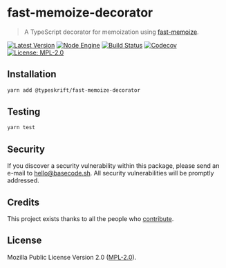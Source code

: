 # fast-memoize-decorator

> A TypeScript decorator for memoization using [fast-memoize](https://github.com/caiogondim/fast-memoize.js).

[![Latest Version](https://badgen.now.sh/npm/v/@typeskrift/fast-memoize-decorator)](https://www.npmjs.com/package/@typeskrift/fast-memoize-decorator)
[![Node Engine](https://badgen.now.sh/npm/node/@typeskrift/fast-memoize-decorator)](https://www.npmjs.com/package/@typeskrift/fast-memoize-decorator)
[![Build Status](https://badgen.now.sh/circleci/github/typeskrift/fast-memoize-decorator)](https://circleci.com/gh/typeskrift/fast-memoize-decorator)
[![Codecov](https://badgen.now.sh/codecov/c/github/typeskrift/fast-memoize-decorator)](https://codecov.io/gh/typeskrift/fast-memoize-decorator)
[![License: MPL-2.0](https://badgen.now.sh/badge/license/MPL-2.0/green)](https://mozilla.org/MPL/2.0/)

## Installation

```bash
yarn add @typeskrift/fast-memoize-decorator
```

## Testing

```bash
yarn test
```

## Security

If you discover a security vulnerability within this package, please send an e-mail to hello@basecode.sh. All security vulnerabilities will be promptly addressed.

## Credits

This project exists thanks to all the people who [contribute](../../contributors).

## License

Mozilla Public License Version 2.0 ([MPL-2.0](./LICENSE)).

